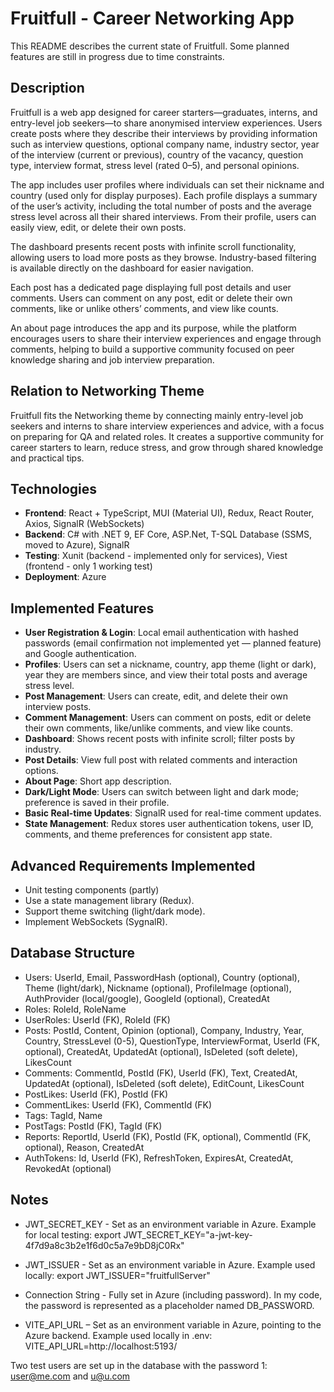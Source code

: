 # Fruitfull - Career Networking App

This README describes the current state of Fruitfull. Some planned features are still in progress due to time constraints.

## Description

Fruitfull is a web app designed for career starters—graduates, interns, and entry-level job seekers—to share anonymised interview experiences. Users create posts where they describe their interviews by providing information such as interview questions, optional company name, industry sector, year of the interview (current or previous), country of the vacancy, question type, interview format, stress level (rated 0–5), and personal opinions.

The app includes user profiles where individuals can set their nickname and country (used only for display purposes). Each profile displays a summary of the user’s activity, including the total number of posts and the average stress level across all their shared interviews. From their profile, users can easily view, edit, or delete their own posts.

The dashboard presents recent posts with infinite scroll functionality, allowing users to load more posts as they browse. Industry-based filtering is available directly on the dashboard for easier navigation.

Each post has a dedicated page displaying full post details and user comments. Users can comment on any post, edit or delete their own comments, like or unlike others’ comments, and view like counts.

An about page introduces the app and its purpose, while the platform encourages users to share their interview experiences and engage through comments, helping to build a supportive community focused on peer knowledge sharing and job interview preparation.

## Relation to Networking Theme

Fruitfull fits the Networking theme by connecting mainly entry-level job seekers and interns to share interview experiences and advice, with a focus on preparing for QA and related roles. It creates a supportive community for career starters to learn, reduce stress, and grow through shared knowledge and practical tips.

## Technologies

- **Frontend**: React + TypeScript, MUI (Material UI), Redux, React Router, Axios, SignalR (WebSockets)
- **Backend**: C# with .NET 9, EF Core, ASP.Net, T-SQL Database (SSMS, moved to Azure), SignalR
- **Testing**: Xunit (backend - implemented only for services), Viest (frontend - only 1 working test)
- **Deployment**: Azure

## Implemented Features

- **User Registration & Login**: Local email authentication with hashed passwords (email confirmation not implemented yet — planned feature) and Google authentication.
- **Profiles**: Users can set a nickname, country, app theme (light or dark), year they are members since, and view their total posts and average stress level.
- **Post Management**: Users can create, edit, and delete their own interview posts.
- **Comment Management**: Users can comment on posts, edit or delete their own comments, like/unlike comments, and view like counts.
- **Dashboard**: Shows recent posts with infinite scroll; filter posts by industry.
- **Post Details**: View full post with related comments and interaction options.
- **About Page**: Short app description.
- **Dark/Light Mode**: Users can switch between light and dark mode; preference is saved in their profile.
- **Basic Real-time Updates**: SignalR used for real-time comment updates.
- **State Management**: Redux stores user authentication tokens, user ID, comments, and theme preferences for consistent app state.

## Advanced Requirements Implemented

- Unit testing components (partly)
- Use a state management library (Redux).
- Support theme switching (light/dark mode).
- Implement WebSockets (SygnalR).

## Database Structure

- Users: UserId, Email, PasswordHash (optional), Country (optional), Theme (light/dark), Nickname (optional), ProfileImage (optional), AuthProvider (local/google), GoogleId (optional), CreatedAt
- Roles: RoleId, RoleName
- UserRoles: UserId (FK), RoleId (FK)
- Posts: PostId, Content, Opinion (optional), Company, Industry, Year, Country, StressLevel (0-5), QuestionType, InterviewFormat, UserId (FK, optional), CreatedAt, UpdatedAt (optional), IsDeleted (soft delete), LikesCount
- Comments: CommentId, PostId (FK), UserId (FK), Text, CreatedAt, UpdatedAt (optional), IsDeleted (soft delete), EditCount, LikesCount
- PostLikes: UserId (FK), PostId (FK)
- CommentLikes: UserId (FK), CommentId (FK)
- Tags: TagId, Name
- PostTags: PostId (FK), TagId (FK)
- Reports: ReportId, UserId (FK), PostId (FK, optional), CommentId (FK, optional), Reason, CreatedAt
- AuthTokens: Id, UserId (FK), RefreshToken, ExpiresAt, CreatedAt, RevokedAt (optional)

## Notes

- JWT_SECRET_KEY - Set as an environment variable in Azure.
  Example for local testing: export JWT_SECRET_KEY="a-jwt-key-4f7d9a8c3b2e1f6d0c5a7e9bD8jC0Rx"

- JWT_ISSUER - Set as an environment variable in Azure.
  Example used locally: export JWT_ISSUER="fruitfullServer"

- Connection String - Fully set in Azure (including password). In my code, the password is represented as a placeholder named DB_PASSWORD.

- VITE_API_URL – Set as an environment variable in Azure, pointing to the Azure backend.
  Example used locally in .env: VITE_API_URL=http://localhost:5193/

Two test users are set up in the database with the password 1: user@me.com and u@u.com
